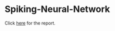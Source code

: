 # Spiking-Neural-Network

Click [here](https://github.com/zytyz/Spiking-Nerual-Network/blob/master/report.pdf) for the report.
